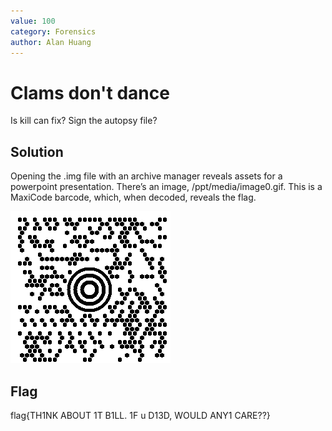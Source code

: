 ```yaml
---
value: 100
category: Forensics
author: Alan Huang
---
```


# Clams don't dance

Is kill can fix? Sign the autopsy file?

## Solution

Opening the .img file with an archive manager reveals assets for a powerpoint 
presentation. There’s an image, /ppt/media/image0.gif. This is a MaxiCode 
barcode, which, when decoded, reveals the flag.

![Maxicode](/images/clam.gif)

## Flag 

flag{TH1NK ABOUT 1T B1LL. 1F u D13D, WOULD ANY1 CARE??}
